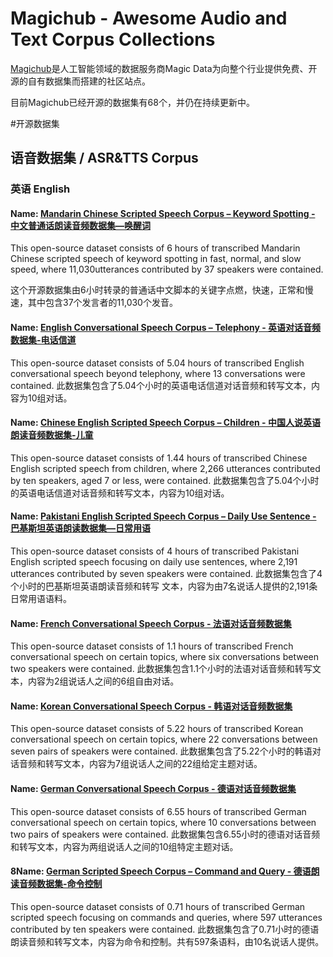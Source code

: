 # Magichub - Awesome Audio and Text Corpus Collections
 
[Magichub](https://www.magichub.com "")是人工智能领域的数据服务商Magic Data为向整个行业提供免费、开源的自有数据集而搭建的社区站点。

目前Magichub已经开源的数据集有68个，并仍在持续更新中。

#开源数据集

## 语音数据集 / ASR&TTS Corpus

### 英语 English

#### Name: [Mandarin Chinese Scripted Speech Corpus – Keyword Spotting - 中文普通话朗读音频数据集—唤醒词 ](https://magichub.com/datasets/mandarin-chinese-scripted-speech-corpus-keyword-spotting-2/ "")
This open-source dataset consists of 6 hours of transcribed Mandarin Chinese scripted speech of keyword spotting in fast, normal, and slow speed, where 11,030utterances contributed by 37 speakers were contained.

这个开源数据集由6小时转录的普通话中文脚本的关键字点燃，快速，正常和慢速，其中包含37个发言者的11,030个发音。

#### Name: [English Conversational Speech Corpus – Telephony - 英语对话音频数据集-电话信道](https://magichub.com/datasets/english-conversational-speech-corpus-telephony/ "")
This open-source dataset consists of 5.04 hours of transcribed English conversational speech beyond telephony, where 13 conversations were contained.
此数据集包含了5.04个小时的英语电话信道对话音频和转写文本，内容为10组对话。

#### Name: [Chinese English Scripted Speech Corpus – Children - 中国人说英语朗读音频数据集-儿童](https://magichub.com/datasets/chinese-english-scripted-speech-corpus-children/ "")
This open-source dataset consists of 1.44 hours of transcribed Chinese English scripted speech from children, where 2,266 utterances contributed by ten speakers, aged 7 or less, were contained.
此数据集包含了5.04个小时的英语电话信道对话音频和转写文本，内容为10组对话。

#### Name: [Pakistani English Scripted Speech Corpus – Daily Use Sentence - 巴基斯坦英语朗读数据集—日常用语](https://magichub.com/datasets/pakistani-english-scripted-speech-corpus-daily-use-sentence/ "")
This open-source dataset consists of 4 hours of transcribed Pakistani English scripted speech focusing on daily use sentences, where 2,191 utterances contributed by seven speakers were contained.
此数据集包含了4个小时的巴基斯坦英语朗读音频和转写 文本，内容为由7名说话人提供的2,191条日常用语语料。

#### Name: [French Conversational Speech Corpus - 法语对话音频数据集](https://magichub.com/datasets/french-conversational-speech-corpus-2/ "")
This open-source dataset consists of 1.1 hours of transcribed French conversational speech on certain topics, where six conversations between two speakers were contained.
此数据集包含1.1个小时的法语对话音频和转写文本，内容为2组说话人之间的6组自由对话。

#### Name: [Korean Conversational Speech Corpus - 韩语对话音频数据集](https://magichub.com/datasets/korean-conversational-speech-corpus/ "")
This open-source dataset consists of 5.22 hours of transcribed Korean conversational speech on certain topics, where 22 conversations between seven pairs of speakers were contained.
此数据集包含了5.22个小时的韩语对话音频和转写文本，内容为7组说话人之间的22组给定主题对话。

#### Name: [German Conversational Speech Corpus - 德语对话音频数据集](https://magichub.com/datasets/german-conversational-speech-corpus-2/ "")
This open-source dataset consists of 6.55 hours of transcribed German conversational speech on certain topics, where 10 conversations between two pairs of speakers were contained.
此数据集包含6.55小时的德语对话音频和转写文本，内容为两组说话人之间的10组特定主题对话。

#### 8Name: [German Scripted Speech Corpus – Command and Query - 德语朗读音频数据集-命令控制](https://magichub.com/datasets/german-scripted-speech-corpus-command-and-query/ "")
This open-source dataset consists of 0.71 hours of transcribed German scripted speech focusing on commands and queries, where 597 utterances contributed by ten speakers were contained.
此数据集包含了0.71小时的德语朗读音频和转写文本，内容为命令和控制。共有597条语料，由10名说话人提供。